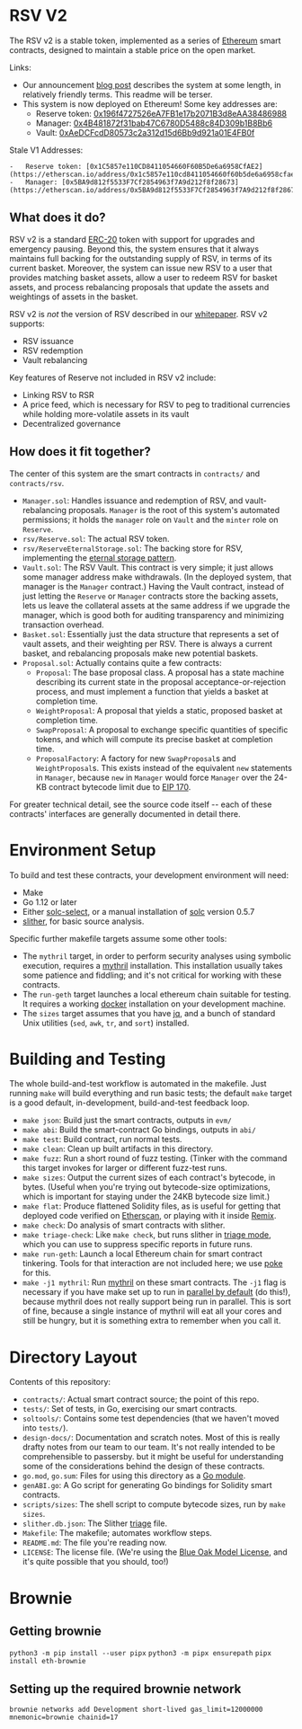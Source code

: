 # RSV V2

The RSV v2 is a stable token, implemented as a series of [Ethereum][] smart contracts, designed to maintain a stable price on the open market.


Links:

-   Our announcement [blog post][] describes the system at some length, in relatively friendly terms. This readme will be terser.
-   This system is now deployed on Ethereum! Some key addresses are:
    -   Reserve token: [0x196f4727526eA7FB1e17b2071B3d8eAA38486988](https://etherscan.io/token/0x196f4727526eA7FB1e17b2071B3d8eAA38486988)
    -   Manager: [0x4B481872f31bab47C6780D5488c84D309b1B8Bb6](https://etherscan.io/address/0x4B481872f31bab47C6780D5488c84D309b1B8Bb6)
    -   Vault: [0xAeDCFcdD80573c2a312d15d6Bb9d921a01E4FB0f](https://etherscan.io/address/0xAeDCFcdD80573c2a312d15d6Bb9d921a01E4FB0f)


Stale V1 Addresses:

    -   Reserve token: [0x1C5857e110CD8411054660F60B5De6a6958CfAE2](https://etherscan.io/address/0x1c5857e110cd8411054660f60b5de6a6958cfae2)
    -   Manager: [0x5BA9d812f5533F7Cf2854963f7A9d212f8f28673](https://etherscan.io/address/0x5BA9d812f5533F7Cf2854963f7A9d212f8f28673)

## What does it do?

RSV v2 is a standard [ERC-20][] token with support for upgrades and emergency pausing. Beyond this, the system ensures that it always maintains full backing for the outstanding supply of RSV, in terms of its current basket. Moreover, the system can issue new RSV to a user that provides matching basket assets, allow a user to redeem RSV for basket assets, and process rebalancing proposals that update the assets and weightings of assets in the basket.

RSV v2 is _not_ the version of RSV described in our [whitepaper][]. RSV v2 supports:

-   RSV issuance
-   RSV redemption
-   Vault rebalancing

Key features of Reserve not included in RSV v2 include:

-   Linking RSV to RSR
-   A price feed, which is necessary for RSV to peg to traditional currencies while holding more-volatile assets in its vault
-   Decentralized governance

## How does it fit together?

The center of this system are the smart contracts in `contracts/` and `contracts/rsv`.

-   `Manager.sol`: Handles issuance and redemption of RSV, and vault-rebalancing proposals. `Manager` is the root of this system's automated permissions; it holds the `manager` role on `Vault` and the `minter` role on `Reserve`.
-   `rsv/Reserve.sol`: The actual RSV token.
-   `rsv/ReserveEternalStorage.sol`: The backing store for RSV, implementing the [eternal storage pattern][].
-   `Vault.sol`: The RSV Vault. This contract is very simple; it just allows some manager address make withdrawals. (In the deployed system, that manager is the `Manager` contract.) Having the Vault contract, instead of just letting the `Reserve` or `Manager` contracts store the backing assets, lets us leave the collateral assets at the same address if we upgrade the manager, which is good both for auditing transparency and minimizing transaction overhead.
-   `Basket.sol`: Essentially just the data structure that represents a set of vault assets, and their weighting per RSV. There is always a current basket, and rebalancing proposals make new potential baskets.
-   `Proposal.sol`: Actually contains quite a few contracts:
    -   `Proposal`: The base proposal class. A proposal has a state machine describing its current state in the proposal acceptance-or-rejection process, and must implement a function that yields a basket at completion time.
    -   `WeightProposal`: A proposal that yields a static, proposed basket at completion time.
    -   `SwapProposal`: A proposal to exchange specific quantities of specific tokens, and which will compute its precise basket at completion time.
    -   `ProposalFactory`: A factory for new `SwapProposal`s and `WeightProposal`s. This exists instead of the equivalent `new` statements in `Manager`, because `new` in `Manager` would force `Manager` over the 24-KB contract bytecode limit due to [EIP 170][].

For greater technical detail, see the source code itself -- each of these contracts' interfaces are generally documented in detail there.

[eip 170]: https://eips.ethereum.org/EIPS/eip-170
[whitepaper]: https://reserve.org/whitepaper
[ethereum]: https://www.ethereum.org/
[blog post]: https://medium.com/reserve-currency/reserve-beta-launch-86855468d506
[erc-20]: https://en.wikipedia.org/wiki/ERC-20
[eternal storage pattern]: https://fravoll.github.io/solidity-patterns/eternal_storage.html

# Environment Setup

To build and test these contracts, your development environment will need:

-   Make
-   Go 1.12 or later
-   Either [solc-select][], or a manual installation of [solc][] version 0.5.7
-   [slither][], for basic source analysis.

Specific further makefile targets assume some other tools:

-   The `mythril` target, in order to perform security analyses using symbolic execution, requires a [mythril][] installation. This installation usually takes some patience and fiddling; and it's not critical for working with these contracts.
-   The `run-geth` target launches a local ethereum chain suitable for testing. It requires a working [docker][] installation on your development machine.
-   The `sizes` target assumes that you have [jq][], and a bunch of standard Unix utilities (`sed`, `awk`, `tr`, and `sort`) installed.

[docker]: https://docs.docker.com/v17.09/engine/installation/
[mythril]: https://github.com/ConsenSys/mythril
[solc]: https://solidity.readthedocs.io/en/v0.5.7/installing-solidity.html
[solc-select]: https://github.com/crytic/solc-select
[slither]: https://github.com/crytic/slither
[jq]: https://stedolan.github.io/jq/

# Building and Testing

The whole build-and-test workflow is automated in the makefile. Just running `make` will build everything and run basic tests; the default `make` target is a good default, in-development, build-and-test feedback loop.

-   `make json`: Build just the smart contracts, outputs in `evm/`
-   `make abi`: Build the smart-contract Go bindings, outputs in `abi/`
-   `make test`: Build contract, run normal tests.
-   `make clean`: Clean up built artifacts in this directory.
-   `make fuzz`: Run a short round of fuzz testing. (Tinker with the command this target invokes for larger or different fuzz-test runs.
-   `make sizes`: Output the current sizes of each contract's bytecode, in bytes. (Useful when you're trying out bytecode-size optimizations, which is important for staying under the 24KB bytecode size limit.)
-   `make flat`: Produce flattened Solidity files, as is useful for getting that deployed code verified on [Etherscan][], or playing with it inside [Remix][].
-   `make check`: Do analysis of smart contracts with slither.
-   `make triage-check`: Like `make check`, but runs slither in [triage mode][], which you can use to suppress specific reports in future runs.
-   `make run-geth`: Launch a local Ethereum chain for smart contract tinkering. Tools for that interaction are not included here; we use [poke][] for this.
-   `make -j1 mythril`: Run [mythril][] on these smart contracts. The `-j1` flag is necessary if you have make set up to run in [parallel by default][] (do this!), because mythril does not really support being run in parallel. This is sort of fine, because a single instance of mythril will eat all your cores and still be hungry, but it is something extra to remember when you call it.

[triage mode]: https://github.com/crytic/slither/wiki/Usage#triage-mode
[parallel by default]: https://stackoverflow.com/questions/10567890/parallel-make-set-j8-as-the-default-option
[etherscan]: https://etherscan.io
[remix]: https://remix.ethereum.org
[poke]: https://github.com/reserve-protocol/poke

# Directory Layout

Contents of this repository:

-   `contracts/`: Actual smart contract source; the point of this repo.
-   `tests/`: Set of tests, in Go, exercising our smart contracts.
-   `soltools/`: Contains some test dependencies (that we haven't moved into `tests/`).
-   `design-docs/`: Documentation and scratch notes. Most of this is really drafty notes from our team to our team. It's not really intended to be comprehensible to passersby. but it might be useful for understanding some of the considerations behind the design of these contracts.
-   `go.mod`, `go.sum`: Files for using this directory as a [Go module][].
-   `genABI.go`: A Go script for generating Go bindings for Solidity smart contracts.
-   `scripts/sizes`: The shell script to compute bytecode sizes, run by `make sizes`.
-   `slither.db.json`: The Slither [triage][triage mode] file.
-   `Makefile`: The makefile; automates workflow steps.
-   `README.md`: The file you're reading now.
-   `LICENSE`: The license file. (We're using the [Blue Oak Model License][], and it's quite possible that you should, too!)

[blue oak model license]: https://blueoakcouncil.org/2019/03/06/model.html
[go module]: https://blog.golang.org/using-go-modules

# Brownie

## Getting brownie

`python3 -m pip install --user pipx`
`python3 -m pipx ensurepath`
`pipx install eth-brownie`

## Setting up the required brownie network

`brownie networks add Development short-lived gas_limit=12000000 mnemonic=brownie chainid=17`
